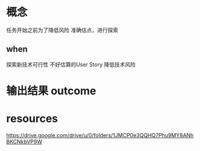 
# 概念

任务开始之前为了降低风险 准确估点，进行探索


## when
探索新技术可行性
不好估算的User Story 
降低技术风险


# 输出结果 outcome



# resources

https://drive.google.com/drive/u/0/folders/1JMCP0e3QQHQ7Phu9MY8ANhBKCNkbVP9W
